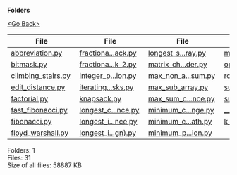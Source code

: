 **Folders**

[&lt;Go Back&gt;](../right.html)

<table><thead><tr class="header"><th><strong>File</strong></th><th><strong>File</strong></th><th><strong>File</strong></th><th><strong>File</strong></th></tr></thead><tbody><tr class="odd"><td><a href="abbreviation.py">abbreviation.py</a> </td><td><a href="fractional_knapsack.py">fractiona...ack.py</a> </td><td><a href="longest_sub_array.py">longest_s...ray.py</a> </td><td><a href="minimum_steps_to_one.py">minimum_s...one.py</a> </td></tr><tr class="even"><td><a href="bitmask.py">bitmask.py</a> </td><td><a href="fractional_knapsack_2.py">fractiona...k_2.py</a> </td><td><a href="matrix_chain_order.py">matrix_ch...der.py</a> </td><td><a href="optimal_binary_search_tree.py">optimal_b...ree.py</a> </td></tr><tr class="odd"><td><a href="climbing_stairs.py">climbing_stairs.py</a> </td><td><a href="integer_partition.py">integer_p...ion.py</a> </td><td><a href="max_non_adjacent_sum.py">max_non_a...sum.py</a> </td><td><a href="rod_cutting.py">rod_cutting.py</a> </td></tr><tr class="even"><td><a href="edit_distance.py">edit_distance.py</a> </td><td><a href="iterating_through_submasks.py">iterating...sks.py</a> </td><td><a href="max_sub_array.py">max_sub_array.py</a> </td><td><a href="subset_generation.py">subset_ge...ion.py</a> </td></tr><tr class="odd"><td><a href="factorial.py">factorial.py</a> </td><td><a href="knapsack.py">knapsack.py</a> </td><td><a href="max_sum_contiguous_subsequence.py">max_sum_c...nce.py</a> </td><td><a href="sum_of_subset.py">sum_of_subset.py</a> </td></tr><tr class="even"><td><a href="fast_fibonacci.py">fast_fibonacci.py</a> </td><td><a href="longest_common_subsequence.py">longest_c...nce.py</a> </td><td><a href="minimum_coin_change.py">minimum_c...nge.py</a> </td><td><a href="__init__.py">__init__.py</a> </td></tr><tr class="odd"><td><a href="fibonacci.py">fibonacci.py</a> </td><td><a href="longest_increasing_subsequence.py">longest_i...nce.py</a> </td><td><a href="minimum_cost_path.py">minimum_c...ath.py</a> </td><td><a href="k_means_clustering_tensorflow.py_tf">k_means_c....py_tf</a> </td></tr><tr class="even"><td><a href="floyd_warshall.py">floyd_warshall.py</a> </td><td><a href="longest_increasing_subsequence_o(nlogn).py">longest_i...gn).py</a> </td><td><a href="minimum_partition.py">minimum_p...ion.py</a> </td><td></td></tr></tbody></table>

Folders: 1  
Files: 31  
Size of all files: 58887 KB

